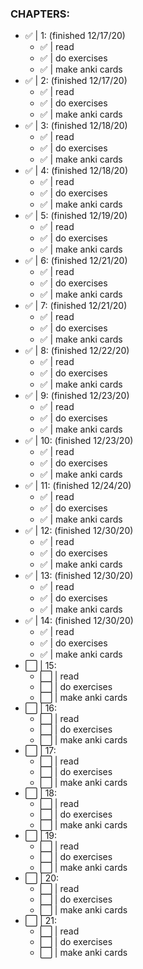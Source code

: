 ### CHAPTERS:

- ✅ |  1: (finished 12/17/20)
    - ✅ |  read
    - ✅ |  do exercises
    - ✅ |  make anki cards
- ✅ |  2: (finished 12/17/20)
    - ✅ |  read
    - ✅ |  do exercises
    - ✅ |  make anki cards
- ✅ |  3: (finished 12/18/20)
    - ✅ |  read
    - ✅ |  do exercises
    - ✅ |  make anki cards
- ✅ |  4: (finished 12/18/20)
    - ✅ |  read
    - ✅ |  do exercises
    - ✅ |  make anki cards
- ✅ |  5: (finished 12/19/20)
    - ✅ |  read
    - ✅ |  do exercises
    - ✅ |  make anki cards
- ✅ |  6: (finished 12/21/20)
    - ✅ |  read
    - ✅ |  do exercises
    - ✅ |  make anki cards
- ✅ |  7: (finished 12/21/20)
    - ✅ |  read
    - ✅ |  do exercises
    - ✅ |  make anki cards
- ✅ |  8: (finished 12/22/20)
    - ✅ |  read
    - ✅ |  do exercises
    - ✅ |  make anki cards
- ✅ |  9: (finished 12/23/20)
    - ✅ |  read
    - ✅ |  do exercises
    - ✅ |  make anki cards
- ✅ | 10: (finished 12/23/20)
    - ✅ |  read
    - ✅ |  do exercises
    - ✅ |  make anki cards
- ✅ | 11: (finished 12/24/20)
    - ✅ |  read
    - ✅ |  do exercises
    - ✅ |  make anki cards
- ✅ | 12: (finished 12/30/20)
    - ✅ | read
    - ✅ | do exercises
    - ✅ | make anki cards
- ✅ | 13: (finished 12/30/20)
    - ✅ | read
    - ✅ | do exercises
    - ✅ | make anki cards
- ✅ | 14: (finished 12/30/20)
    - ✅ | read
    - ✅ | do exercises
    - ✅ | make anki cards
- ⬜️ | 15:
    - ⬜️ | read
    - ⬜️ | do exercises
    - ⬜️ | make anki cards
- ⬜️ | 16:
    - ⬜️ | read
    - ⬜️ | do exercises
    - ⬜️ | make anki cards
- ⬜️ | 17:
    - ⬜️ | read
    - ⬜️ | do exercises
    - ⬜️ | make anki cards
- ⬜️ | 18:
    - ⬜️ | read
    - ⬜️ | do exercises
    - ⬜️ | make anki cards
- ⬜️ | 19:
    - ⬜️ | read
    - ⬜️ | do exercises
    - ⬜️ | make anki cards
- ⬜️ | 20:
    - ⬜️ | read
    - ⬜️ | do exercises
    - ⬜️ | make anki cards
- ⬜️ | 21:
    - ⬜️ | read
    - ⬜️ | do exercises
    - ⬜️ | make anki cards
